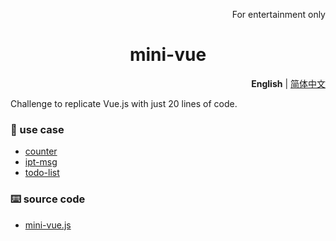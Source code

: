 <p align="right">
  For entertainment only
</p>

<h1 align="center">mini-vue</h1>

<p align="right">
  <b>English</b> | <a href="./README.zh-CN.md">简体中文</a>
</p>

Challenge to replicate Vue.js with just 20 lines of code.

### 🎯 use case
- [counter](./example/counter.html)
- [ipt-msg](./example/ipt-msg.html)
- [todo-list](./example/todo-list.html)

### ⌨️ source code
- [mini-vue.js](./mini-vue.js)
